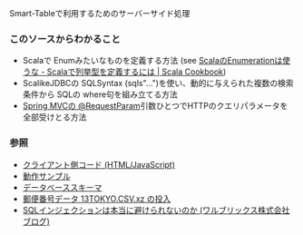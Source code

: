 Smart-Tableで利用するためのサーバーサイド処理

### このソースからわかること

- Scalaで Enumみたいなものを定義する方法 (see [ScalaのEnumerationは使うな - Scalaで列挙型を定義するには | Scala Cookbook](http://xerial.org/scala-cookbook/recipes/2012/06/29/enumeration/))
- ScalikeJDBCの SQLSyntax (sqls"...")を使い、動的に与えられた複数の検索条件から SQLの where句を組み立てる方法
- [Spring MVCの @RequestParam](http://docs.spring.io/spring/docs/current/spring-framework-reference/html/mvc.html#mvc-ann-requestparam)引数ひとつでHTTPのクエリパラメータを全部受けとる方法

### 参照

- [クライアント側コード (HTML/JavaScript)](${contextRoot}/src/examples/webapp/smart-table.html)
- [動作サンプル](${contextRoot}/smart-table.html)
- [データベーススキーマ](${contextRoot}/src/examples/resources/db/migration/V0001__Initial_version.sql)
- [郵便番号データ 13TOKYO.CSV.xz の投入](${contextRoot}/src/examples/scala/db/migration/V9999__TestData.scala)
- [SQLインジェクションは本当に避けられないのか (ワルブリックス株式会社 ブログ)](http://www.walbrix.com/jp/blog/2014-11-is-sql-injection-really-unavoidable.html)